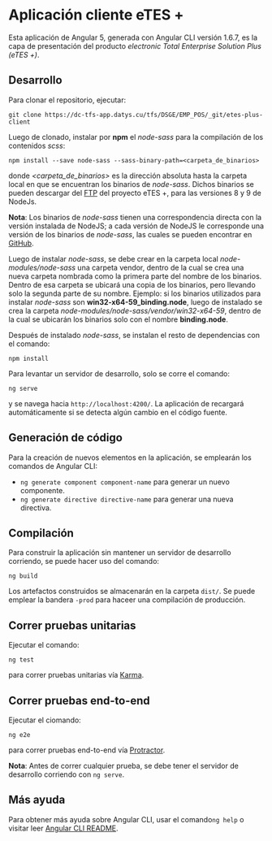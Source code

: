 # Aplicación cliente eTES +

Esta aplicación de Angular 5, generada con Angular CLI versión 1.6.7, 
es la capa de presentación del producto *electronic Total Enterprise 
Solution Plus (eTES +)*.

## Desarrollo
Para clonar el repositorio, ejecutar:  
  
`git clone https://dc-tfs-app.datys.cu/tfs/DSGE/EMP_POS/_git/etes-plus-client`  
  
Luego de clonado, instalar por **npm** el *node-sass* para la compilación
de los contenidos *scss*:   
 
`npm install --save node-sass --sass-binary-path=<carpeta_de_binarios>`  
  
donde *<carpeta_de_binarios>* es la dirección absoluta hasta la carpeta
local en que se encuentran los binarios de *node-sass*. Dichos binarios
se pueden descargar del [FTP](http://172.20.10.67:8081) del proyecto eTES +,
para las versiones 8 y 9 de NodeJs.  
  
**Nota**: Los binarios de *node-sass* tienen una correspondencia directa
con la versión instalada de NodeJS; a cada versión de NodeJS le corresponde
una versión de los binarios de *node-sass*, las cuales se pueden encontrar 
en [GitHub](https://github.com/sass/node-sass/releases).  

Luego de instalar *node-sass*, se debe crear en la carpeta local *node-modules/node-sass*
una carpeta vendor, dentro de la cual se crea una nueva carpeta nombrada
como la primera parte del nombre de los binarios. Dentro de esa carpeta se
ubicará una copia de los binarios, pero llevando solo la segunda parte
de su nombre. Ejemplo: si los binarios utilizados para instalar *node-sass*
son **win32-x64-59_binding.node**, luego de instalado se crea la carpeta
*node-modules/node-sass/vendor/win32-x64-59*, dentro de la cual se ubicarán
los binarios solo con el nombre **binding.node**.    
  
Después de instalado *node-sass*, se instalan el resto de dependencias con el comando:  
  
`npm install`  

Para levantar un servidor de desarrollo, solo se corre el comando:  

`ng serve`  
  
y se navega hacia `http://localhost:4200/`. La aplicación de recargará automáticamente
si se detecta algún cambio en el código fuente.

## Generación de código

Para la creación de nuevos elementos en la aplicación, se emplearán los
comandos de Angular CLI:  
  
* `ng generate component component-name` para generar un nuevo componente.
* `ng generate directive directive-name` para generar una nueva directiva.

## Compilación

Para construir la aplicación sin mantener un servidor de desarrollo corriendo,
se puede hacer uso del comando:  
  
`ng build`  
  
Los artefactos construidos se almacenarán en la carpeta `dist/`. 
Se puede emplear la bandera `-prod` para haceer una compilación de producción.

## Correr pruebas unitarias

Ejecutar el comando:  
  
`ng test`  
  
para correr pruebas unitarias vía [Karma](https://karma-runner.github.io).

## Correr pruebas end-to-end

Ejecutar el ciomando:  
  
`ng e2e`  
  
para correr pruebas end-to-end vía [Protractor](http://www.protractortest.org/).
  
**Nota**: Antes de correr cualquier prueba, se debe tener el servidor de
desarrollo corriendo con `ng serve`.

## Más ayuda

Para obtener más ayuda sobre Angular CLI, usar el comando`ng help` o
visitar leer [Angular CLI README](https://github.com/angular/angular-cli/blob/master/README.md).
